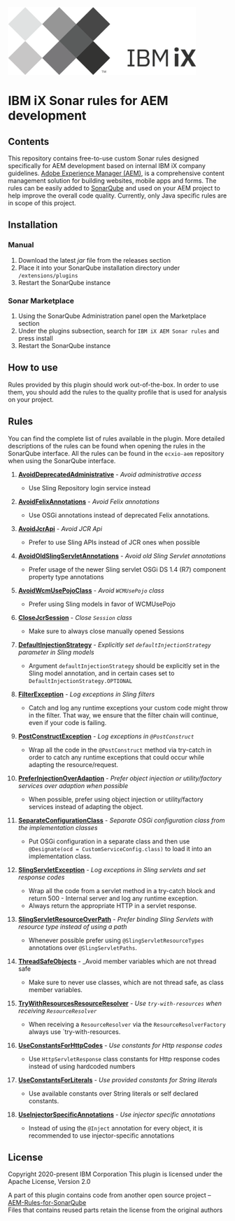[<img alt="IBM iX logo" height="155" src="assets/ibmix-logo.png" width="430"/>](https://www.ibm.com/services/ibmix)

# IBM iX Sonar rules for AEM development

## Contents
This repository contains free-to-use custom Sonar rules designed specifically for AEM development based on internal IBM iX company guidelines.
[Adobe Experience Manager (AEM)](https://www.adobe.io/apis/experiencecloud/aem.html), is a comprehensive content management solution for building websites, mobile apps and forms.
The rules can be easily added to [SonarQube](https://www.sonarqube.org/) and used on your AEM project to help improve the overall code quality. Currently, only Java specific rules are in scope of this project. 


## Installation
### Manual
1. Download the latest _jar_ file from the releases section
2. Place it into your SonarQube installation directory under `/extensions/plugins`
3. Restart the SonarQube instance

### Sonar Marketplace
1. Using the SonarQube Administration panel open the Marketplace section
2. Under the plugins subsection, search for `IBM iX AEM Sonar rules` and press install
3. Restart the SonarQube instance

## How to use
Rules provided by this plugin should work out-of-the-box.
In order to use them, you should add the rules to the quality profile that is used for analysis on your project.

## Rules
You can find the complete list of rules available in the plugin.
More detailed descriptions of the rules can be found when opening the rules in the SonarQube interface.
All the rules can be found in the `ecxio-aem` repository when using the SonarQube interface.

1. **[AvoidDeprecatedAdministrative](assets/readme/AvoidDepricatedAdministrative.md)** - _Avoid administrative access_  
   - Use Sling Repository login service instead 
  
2. **[AvoidFelixAnnotations](assets/readme/AvoidFelixAnnotations.md)** - _Avoid Felix annotations_
   - Use OSGi annotations instead of deprecated Felix annotations.
   
3. **[AvoidJcrApi](assets/readme/AvoidJcrApi.md)** - _Avoid JCR Api_
   - Prefer to use Sling APIs instead of JCR ones when possible
   
4. **[AvoidOldSlingServletAnnotations](assets/readme/AvoidOldSlingServletAnnotations.md)** - _Avoid old Sling Servlet annotations_
   - Prefer usage of the newer Sling servlet OSGi DS 1.4 (R7) component property type annotations

5. **[AvoidWcmUsePojoClass](assets/readme/AvoidWcmUsePojoClass.md)** - _Avoid `WCMUsePojo` class_
   - Prefer using Sling models in favor of WCMUsePojo 
   
6. **[CloseJcrSession](assets/readme/CloseJcrSession.md)** - _Close `Session` class_
    - Make sure to always close manually opened Sessions    

7. **[DefaultInjectionStrategy](assets/readme/DefaultInjectionStrategy.md)** - _Explicitly set `defaultInjectionStrategy` parameter in Sling models_
   - Argument `defaultInjectionStrategy` should be explicitly set in the Sling model annotation, and in certain cases set to `DefaultInjectionStrategy.OPTIONAL`

8. **[FilterException](assets/readme/FilterException.md)** - _Log exceptions in Sling filters_
   - Catch and log any runtime exceptions your custom code might throw in the filter. That way, we ensure that the filter chain will continue, even if your code is failing.

9. **[PostConstructException](assets/readme/PostConstructException.md)** - _Log exceptions in `@PostConstruct`_
   - Wrap all the code in the `@PostConstruct` method via try-catch in order to catch any runtime exceptions that could occur while adapting the resource/request.

10. **[PreferInjectionOverAdaption](assets/readme/PreferInjectionOverAdaption.md)** - _Prefer object injection or utility/factory services over adaption when possible_
    - When possible, prefer using object injection or utility/factory services instead of adapting the object.
    
11. **[SeparateConfigurationClass](assets/readme/SeparateConfigurationClass.md)** - _Separate OSGi configuration class from the implementation classes_
    - Put OSGi configuration in a separate class and then use `@Designate(ocd = CustomServiceConfig.class)` to load it into an implementation class.

12. **[SlingServletException](assets/readme/SlingServletException.md)** - _Log exceptions in Sling servlets and set response codes_
    - Wrap all the code from a servlet method in a try-catch block and return 500 - Internal server and log any runtime exception.
    - Always return the appropriate HTTP in a servlet response.

13. **[SlingServletResourceOverPath](assets/readme/SlingServletResourceOverPath.md)** - _Prefer binding Sling Servlets with resource type instead of using a path_
    - Whenever possible prefer using `@SlingServletResourceTypes` annotations over `@SlingServletPaths`.

14. **[ThreadSafeObjects](assets/readme/ThreadSafeObjects.md)** - _Avoid member variables which are not thread safe
    - Make sure to never use classes, which are not thread safe, as class member variables.

15. **[TryWithResourcesResourceResolver](assets/readme/TryWithResourcesResourceResolver.md)** - _Use `try-with-resources` when receiving `ResourceResolver`_  
    - When receiving a `ResourceResolver` via the `ResourceResolverFactory` always use `try-with-resources.

16. **[UseConstantsForHttpCodes](assets/readme/UseConstantsForHttpCodes.md)** - _Use constants for Http response codes_
    - Use `HttpServletResponse` class constants for Http response codes instead of using hardcoded numbers
    
17. **[UseConstantsForLiterals](assets/readme/UseConstantsForLiterals.md)** - _Use provided constants for String literals_
    - Use available constants over String literals or self declared constants.    

18. **[UseInjectorSpecificAnnotations](assets/readme/UseInjectorSpecificAnnotations.md)** - _Use injector specific annotations_
    - Instead of using the `@Inject` annotation for every object, it is recommended to use injector-specific annotations
    


## License
Copyright 2020-present IBM Corporation
This plugin is licensed under the Apache License, Version 2.0

A part of this plugin contains code from another open source project &ndash; [AEM-Rules-for-SonarQube](https://github.com/wttech/AEM-Rules-for-SonarQube)  
Files that contains reused parts retain the license from the original authors